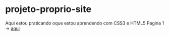 # projeto-proprio-site
 Aqui estou praticando oque estou aprendendo com CSS3 e HTML5
Pagina 1 -> <a href="https://github.com/Thelucas2011/projeto-proprio-site/blob/main/projeto_site.html">aqui</a>
